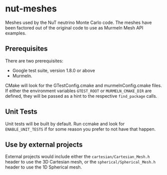 # nut-meshes

Meshes used by the NuT neutrino Monte Carlo code. The meshes have been factored out of the original code to use as Murmeln Mesh API examples.


## Prerequisites

There are two prerequisites:
* Google test suite, version 1.8.0 or above
* Murmeln.

CMake will look for the GTestConfig.cmake and murmelnConfig.cmake files. If either the environment variables `GTEST_ROOT` or `MURMELN_CMAKE_DIR` are defined, they will be passed as a hint to the respective `find_package` calls.

## Unit Tests
Unit tests will be built by default. Run ccmake and look for `ENABLE_UNIT_TESTS` if for some reason you prefer to not have that happen.

## Use by external projects

External projects would include either the `cartesian/Cartesian_Mesh.h` header to use the 3D Cartesian mesh, or the `spherical/Spherical_Mesh.h` header to use the 1D Spherical mesh.
